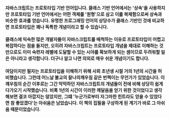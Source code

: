 #### 자바스크립트는 프로토타입 기반 언어입니다. 클래스 기반 언어에서는 '상속'을 사용하지만 프로토타입 기반 언어에서는 어떤 객체를 '원형'으로 삼고 이를 복제함으로써 상속과 비슷한 효과를 얻습니다. 유명한 프로그래밍 언어의 상당수가 클래스 기반인 것에 비교하면 프로토타입은 꽤나 독특한 개념이라고 할 수 있습니다. 

#### 클래스에 익숙한 많은 개발자들이 자바스크립트를 배척하는 이유로 프로토타입이 어렵고 복잡하다는 점을 들지만, 오히려 자바스크립트는 프로토타입 개념을 제대로 이해하는 것만으로도 이미 숙련자 레벨에 도달할 수 있는 시야를 확보하게 되는 셈이므로 두려워할 일은 아니라고 생각합니다. 더구나 알고 나면 의외로 매우 쉬운 개념이기도 합니다. 

#### 여담이지만 필자는 프로토타입을 이해하기 위해 사회 초년생 시절 거의 1년의 시간을 허비했습니다. 그런데 어느날 불교의 찰나의깨우침 같은 번쩍이는 무언가가 있었습니다. 이 꺠우침의 순간 이후로는 그간 막막하던 자바스크립트의 개념들이 전에 비해 상당히 쉽게 다가오기 시작했습니다. 비록 1년의 시간이 이러한 깨달음을 얻기 위한 것이었다고 생각해보면 결코 아깝지는 않았지만, 그떄 '누군가로부터 자그마한 힌트라도 얻을 수 있었다면 참 좋았겠다'는 아쉬움은 남았습니다. 이 책의 집필을 구상하게 된 계기가 바로 그 아쉬움 때문이었습니다. 